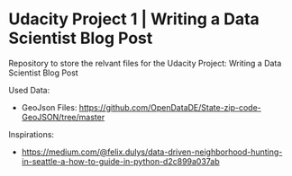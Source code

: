 # Udacity Project 1 | Writing a Data Scientist Blog Post
Repository to store the relvant files for the Udacity Project: Writing a Data Scientist Blog Post


Used Data:
- GeoJson Files: https://github.com/OpenDataDE/State-zip-code-GeoJSON/tree/master

Inspirations:
- https://medium.com/@felix.dulys/data-driven-neighborhood-hunting-in-seattle-a-how-to-guide-in-python-d2c899a037ab